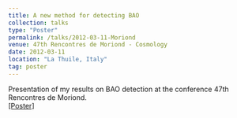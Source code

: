 ```yaml
---
title: A new method for detecting BAO
collection: talks
type: "Poster"
permalink: /talks/2012-03-11-Moriond
venue: 47th Rencontres de Moriond - Cosmology
date: 2012-03-11
location: "La Thuile, Italy"
tag: poster
---
```


Presentation of my results on BAO detection at the conference 47th Rencontres de Moriond. <br>
[[Poster]](/files/2012-03-11-Moriond.pdf)<br><br>

